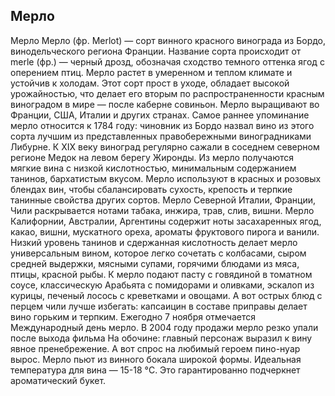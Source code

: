 ## Мерло 

Мерло
Мерло (фр. Merlot) — сорт винного красного винограда из Бордо, винодельческого региона Франции. Название сорта происходит от merle (фр.) — черный дрозд, обозначая сходство темного оттенка ягод с оперением птиц. Мерло растет в умеренном и теплом климате и устойчив к холодам. Этот сорт прост в уходе, обладает высокой урожайностью, что делает его вторым по распространенности красным виноградом в мире — после каберне совиньон. Мерло выращивают во Франции, США, Италии и других странах.
Самое раннее упоминание мерло относится к 1784 году: чиновник из Бордо назвал вино из этого сорта лучшим из представленных правобережными виноградниками Либурне. К XIX веку виноград регулярно сажали в соседнем северном регионе Медок на левом берегу Жиронды.
Из мерло получаются мягкие вина с низкой кислотностью, минимальным содержанием танинов, бархатистым вкусом. Мерло используют в красных и розовых блендах вин, чтобы сбалансировать сухость, крепость и терпкие танинные свойства других сортов.
Мерло Северной Италии, Франции, Чили раскрывается нотами табака, инжира, трав, слив, вишни. Мерло Калифорнии, Австралии, Аргентины содержит ноты засахаренных ягод, какао, вишни, мускатного ореха, ароматы фруктового пирога и ванили.
Низкий уровень танинов и сдержанная кислотность делает мерло универсальным вином, которое легко сочетать с колбасами, сыром средней выдержки, мясными супами, горячими блюдами из мяса, птицы, красной рыбы.
К мерло подают пасту с говядиной в томатном соусе, классическую Арабьята с помидорами и оливками, эскалоп из курицы, печеный лосось с креветками и овощами. А вот острых блюд с перцем чили лучше избегать: капсаицин в составе приправы делает вино горьким и терпким.
Ежегодно 7 ноября отмечается Международный день мерло.
В 2004 году продажи мерло резко упали после выхода фильма На обочине: главный персонаж выразил к вину явное пренебрежение. А вот спрос на любимый героем пино-нуар вырос.
Мерло пьют из винного бокала широкой формы. Идеальная температура для вина — 15-18 °C. Это гарантированно подчеркнет ароматический букет.
